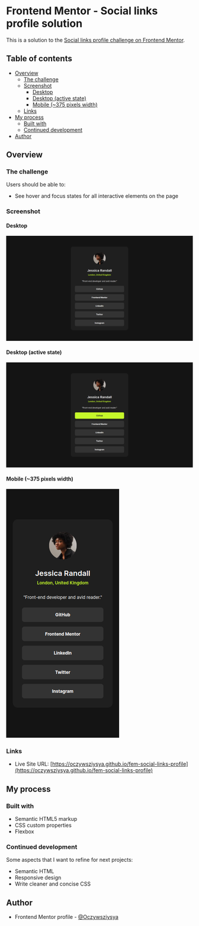 # Frontend Mentor - Social links profile solution

This is a solution to the [Social links profile challenge on Frontend Mentor](https://www.frontendmentor.io/challenges/social-links-profile-UG32l9m6dQ).

## Table of contents

- [Overview](#overview)
  - [The challenge](#the-challenge)
  - [Screenshot](#screenshot)
    - [Desktop](#desktop)
    - [Desktop (active state)](#desktop-active-state)
    - [Mobile (~375 pixels width)](#mobile-375-pixels-width)
  - [Links](#links)
- [My process](#my-process)
  - [Built with](#built-with)
  - [Continued development](#continued-development)
- [Author](#author)


## Overview

### The challenge

Users should be able to:

- See hover and focus states for all interactive elements on the page

### Screenshot

#### Desktop
![](./screenshots/screenshot-desktop.png)

#### Desktop (active state)
![](./screenshots/screenshot-desktop-active.png)

#### Mobile (~375 pixels width)
![](./screenshots/screenshot-mobile.png)

### Links

- Live Site URL: [https://oczywsziysya.github.io/fem-social-links-profile](https://oczywsziysya.github.io/fem-social-links-profile)

## My process

### Built with

- Semantic HTML5 markup
- CSS custom properties
- Flexbox

### Continued development

Some aspects that I want to refine for next projects:

* Semantic HTML
* Responsive design
* Write cleaner and concise CSS

## Author

- Frontend Mentor profile - [@Oczywsziysya](https://www.frontendmentor.io/profile/Oczywsziysya)